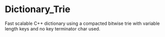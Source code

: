 # Dictionary_Trie
Fast scalable C++ dictionary using a compacted bitwise trie with variable length keys and no key terminator char used.
